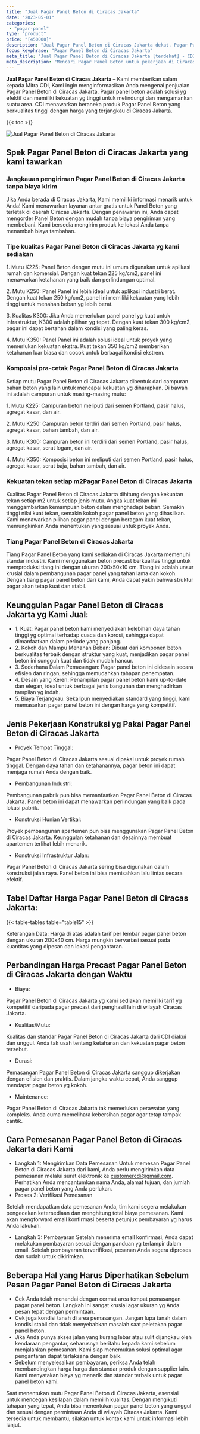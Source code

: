 ```yaml
---
title: "Jual Pagar Panel Beton di Ciracas Jakarta"
date: "2023-05-01"
categories:
 - "pagar-panel"
type: "product"
price: "[450000]"
description: "Jual Pagar Panel Beton di Ciracas Jakarta dekat. Pagar Panel Beton ini biasanya digunakan dalam proyek pembangunan sebagai pembatas area yang kokoh dan tahan lama. Kontak kami untuk mendapatkan informasi lebih lanjut."
focus_keyphrase: "Pagar Panel Beton di Ciracas Jakarta"
meta_title: "Jual Pagar Panel Beton di Ciracas Jakarta [terdekat] - CDI"
meta_description: "Mencari Pagar Panel Beton untuk pekerjaan di Ciracas Jakarta? Kami menawarkan Pagar Panel Beton berkualitas untuk pagar lahan. Segera dapatkan penawaran terbaik sekarang."
---
```


**Jual Pagar Panel Beton di Ciracas Jakarta** – Kami memberikan salam kepada Mitra CDI, Kami ingin menginformasikan Anda mengenai penjualan Pagar Panel Beton di Ciracas Jakarta. Pagar panel beton adalah solusi yg efektif dan memiliki kekuatan yg tinggi untuk melindungi dan mengamankan suatu area. CDI menawarkan beraneka produk Pagar Panel Beton yang berkualitas tinggi dengan harga yang terjangkau di Ciracas Jakarta.

{{< toc >}}

![Jual Pagar Panel Beton di Ciracas Jakarta](/images/pagar-panel/pagar-panel-15.jpg)

## Spek Pagar Panel Beton di Ciracas Jakarta yang kami tawarkan

### Jangkauan pengiriman Pagar Panel Beton di Ciracas Jakarta tanpa biaya kirim

Jika Anda berada di Ciracas Jakarta, Kami memiliki informasi menarik untuk Anda! Kami menawarkan layanan antar gratis untuk Panel Beton yang terletak di daerah Ciracas Jakarta. Dengan penawaran ini, Anda dapat mengorder Panel Beton dengan mudah tanpa biaya pengiriman yang membebani. Kami bersedia mengirim produk ke lokasi Anda tanpa menambah biaya tambahan.

### Tipe kualitas Pagar Panel Beton di Ciracas Jakarta yg kami sediakan

1\. Mutu K225: Panel Beton dengan mutu ini umum digunakan untuk aplikasi rumah dan komersial. Dengan kuat tekan 225 kg/cm2, panel ini menawarkan ketahanan yang baik dan perlindungan optimal.  

2\. Mutu K250: Panel Panel ini lebih ideal untuk aplikasi industri berat. Dengan kuat tekan 250 kg/cm2, panel ini memiliki kekuatan yang lebih tinggi untuk menahan beban yg lebih berat.  

3\. Kualitas K300: Jika Anda memerlukan panel panel yg kuat untuk infrastruktur, K300 adalah pilihan yg tepat. Dengan kuat tekan 300 kg/cm2, pagar ini dapat bertahan dalam kondisi yang paling keras.  

4\. Mutu K350: Panel Panel ini adalah solusi ideal untuk proyek yang memerlukan kekuatan ekstra. Kuat tekan 350 kg/cm2 memberikan ketahanan luar biasa dan cocok untuk berbagai kondisi ekstrem.

### Komposisi pra-cetak Pagar Panel Beton di Ciracas Jakarta

Setiap mutu Pagar Panel Beton di Ciracas Jakarta dibentuk dari campuran bahan beton yang lain untuk mencapai kekuatan yg diharapkan. Di bawah ini adalah campuran untuk masing-masing mutu:

1\. Mutu K225: Campuran beton meliputi dari semen Portland, pasir halus, agregat kasar, dan air.

2\. Mutu K250: Campuran beton terdiri dari semen Portland, pasir halus, agregat kasar, bahan tambah, dan air.

3\. Mutu K300: Campuran beton ini terdiri dari semen Portland, pasir halus, agregat kasar, serat logam, dan air.

4\. Mutu K350: Komposisi beton ini meliputi dari semen Portland, pasir halus, agregat kasar, serat baja, bahan tambah, dan air.

### Kekuatan tekan setiap m2Pagar Panel Beton di Ciracas Jakarta

Kualitas Pagar Panel Beton di Ciracas Jakarta dihitung dengan kekuatan tekan setiap m2 untuk setiap jenis mutu. Angka kuat tekan ini menggambarkan kemampuan beton dalam menghadapi beban. Semakin tinggi nilai kuat tekan, semakin kokoh pagar panel beton yang dihasilkan. Kami menawarkan pilihan pagar panel dengan beragam kuat tekan, memungkinkan Anda menentukan yang sesuai untuk proyek Anda.

### Tiang Pagar Panel Beton di Ciracas Jakarta

Tiang Pagar Panel Beton yang kami sediakan di Ciracas Jakarta memenuhi standar industri. Kami menggunakan beton precast berkualitas tinggi untuk memproduksi tiang ini dengan ukuran 200x50x10 cm. Tiang ini adalah unsur krusial dalam pembangunan pagar panel yang tahan lama dan kokoh. Dengan tiang pagar panel beton dari kami, Anda dapat yakin bahwa struktur pagar akan tetap kuat dan stabil.

## Keunggulan Pagar Panel Beton di Ciracas Jakarta yg Kami Jual:

*   1\. Kuat: Pagar panel beton kami menyediakan kelebihan daya tahan tinggi yg optimal terhadap cuaca dan korosi, sehingga dapat dimanfaatkan dalam periode yang panjang.
*   2\. Kokoh dan Mampu Menahan Beban: Dibuat dari komponen beton berkualitas terbaik dengan struktur yang kuat, menjadikan pagar panel beton ini sungguh kuat dan tidak mudah hancur.
*   3\. Sederhana Dalam Pemasangan: Pagar panel beton ini didesain secara efisien dan ringan, sehingga memudahkan tahapan penempatan.
*   4\. Desain yang Keren: Penampilan pagar panel beton kami up-to-date dan elegan, ideal untuk berbagai jenis bangunan dan menghadirkan tampilan yg indah.
*   5\. Biaya Terjangkau: Sekalipun menyediakan standard yang tinggi, kami memasarkan pagar panel beton ini dengan harga yang kompetitif.

## Jenis Pekerjaan Konstruksi yg Pakai Pagar Panel Beton di Ciracas Jakarta

*   Proyek Tempat Tinggal:

Pagar Panel Beton di Ciracas Jakarta sesuai dipakai untuk proyek rumah tinggal. Dengan daya tahan dan ketahanannya, pagar beton ini dapat menjaga rumah Anda dengan baik.
*   Pembangunan Industri:

Pembangunan pabrik pun bisa memanfaatkan Pagar Panel Beton di Ciracas Jakarta. Panel beton ini dapat menawarkan perlindungan yang baik pada lokasi pabrik.
*   Konstruksi Hunian Vertikal:

Proyek pembangunan apartemen pun bisa menggunakan Pagar Panel Beton di Ciracas Jakarta. Keunggulan ketahanan dan desainnya membuat apartemen terlihat lebih menarik.
*   Konstruksi Infrastruktur Jalan:

Pagar Panel Beton di Ciracas Jakarta sering bisa digunakan dalam konstruksi jalan raya. Panel beton ini bisa memisahkan lalu lintas secara efektif.

## Tabel Daftar Harga Pagar Panel Beton di Ciracas Jakarta:

{{< table-tables table="table15" >}}

Keterangan Data: Harga di atas adalah tarif per lembar pagar panel beton dengan ukuran 200x40 cm. Harga mungkin bervariasi sesuai pada kuantitas yang dipesan dan lokasi pengantaran.

## Perbandingan Harga Precast Pagar Panel Beton di Ciracas Jakarta dengan Waktu

*   Biaya:

Pagar Panel Beton di Ciracas Jakarta yg kami sediakan memiliki tarif yg kompetitif daripada pagar precast dari penghasil lain di wilayah Ciracas Jakarta.
*   Kualitas/Mutu:

Kualitas dan standar Pagar Panel Beton di Ciracas Jakarta dari CDI diakui dan unggul. Anda tak usah tentang ketahanan dan kekuatan pagar beton tersebut.
*   Durasi:

Pemasangan Pagar Panel Beton di Ciracas Jakarta sanggup dikerjakan dengan efisien dan praktis. Dalam jangka waktu cepat, Anda sanggup mendapat pagar beton yg kokoh.
*   Maintenance:

Pagar Panel Beton di Ciracas Jakarta tak memerlukan perawatan yang kompleks. Anda cuma memelihara kebersihan pagar agar tetap tampak cantik.

## Cara Pemesanan Pagar Panel Beton di Ciracas Jakarta dari Kami

*   Langkah 1: Mengirimkan Data Pemesanan
Untuk memesan Pagar Panel Beton di Ciracas Jakarta dari kami, Anda perlu mengirimkan data pemesanan melalui surat elektronik ke customercdi@gmail.com. Perhatikan Anda mencantumkan nama Anda, alamat tujuan, dan jumlah pagar panel beton yang Anda perlukan.
*   Proses 2: Verifikasi Pemesanan

Setelah mendapatkan data pemesanan Anda, tim kami segera melakukan pengecekan ketersediaan dan menghitung total biaya pemesanan. Kami akan mengforward email konfirmasi beserta petunjuk pembayaran yg harus Anda lakukan.
*   Langkah 3: Pembayaran
Setelah menerima email konfirmasi, Anda dapat melakukan pembayaran sesuai dengan panduan yg terlampir dalam email. Setelah pembayaran terverifikasi, pesanan Anda segera diproses dan sudah untuk dikirimkan.

## Beberapa Hal yang Harus Diperhatikan Sebelum Pesan Pagar Panel Beton di Ciracas Jakarta

*   Cek Anda telah menandai dengan cermat area tempat pemasangan pagar panel beton. Langkah ini sangat krusial agar ukuran yg Anda pesan tepat dengan permintaan.
*   Cek juga kondisi tanah di area pemasangan. Jangan lupa tanah dalam kondisi stabil dan tidak menyebabkan masalah saat peletakan pagar panel beton.
*   Jika Anda punya akses jalan yang kurang lebar atau sulit dijangkau oleh kendaraan pengantar, seharusnya beritahu kepada kami sebelum menjalankan pemesanan. Kami siap menemukan solusi optimal agar pengantaran dapat terlaksana dengan baik.
*   Sebelum menyelesaikan pembayaran, periksa Anda telah membandingkan harga harga dan standar produk dengan supplier lain. Kami menyatakan biaya yg menarik dan standar terbaik untuk pagar panel beton kami.

Saat menentukan mutu Pagar Panel Beton di Ciracas Jakarta, esensial untuk mencegah kesilapan dalam memilih kualitas. Dengan mengikuti tahapan yang tepat, Anda bisa menentukan pagar panel beton yang unggul dan sesuai dengan permintaan Anda di wilayah Ciracas Jakarta. Kami tersedia untuk membantu, silakan untuk kontak kami untuk informasi lebih lanjut.
